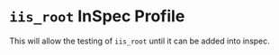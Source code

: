 # `iis_root` InSpec Profile

This will allow the testing of `iis_root` until it can be added into inspec.
